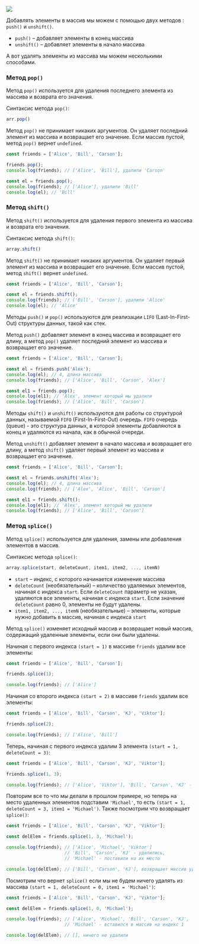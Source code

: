 ![](https://course-qa-basics.s3.us-west-1.amazonaws.com/girl-delete.png)

Добавлять элементы в массив мы можем с помощью двух методов : `push()` и `unshift()`.

* `push()` – добавляет элементы в конец массива
* `unshift()` – добавляет элементы в начало массива

А вот удалять элементы из массива мы можем несколькими способами.

### Метод `pop()`

Метод `pop()` используется для удаления последнего элемента из массива и возврата его значения.

Синтаксис метода `pop()`:

```javascript
arr.pop()
```

Метод `pop()` не принимает никаких аргументов. Он удаляет последний элемент из массива и возвращает его значение. Если массив пустой, метод `pop()` вернет `undefined`.

```javascript
const friends = ['Alice', 'Bill', 'Carson'];

friends.pop();
console.log(friends); // ['Alice', 'Bill'], удалили 'Carson'

const el = friends.pop();
console.log(friends); // ['Alice'], удалили 'Bill'
console.log(el); // 'Bill'
```

### Метод `shift()`

Метод `shift()` используется для удаления первого элемента из массива и возврата его значения.

Синтаксис метода `shift()`:

```javascript
array.shift()
```

Метод `shift()` не принимает никаких аргументов. Он удаляет первый элемент из массива и возвращает его значение. Если массив пустой, метод `shift()` вернет `undefined`.

```javascript
const friends = ['Alice', 'Bill', 'Carson'];

const el = friends.shift();
console.log(friends); // ['Bill', 'Carson'], удалили 'Alice'
console.log(el); // 'Alice'
```

Методы `push()` и `pop()` используются для реализации `LIFO` (Last-In-First-Out) структуры данных, такой как стек.

Метод `push()` добавляет элемент в конец массива и возвращает его длину, а метод `pop()` удаляет последний элемент из массива и возвращает его значение.

```javascript
const friends = ['Alice', 'Bill', 'Carson'];

const el = friends.push('Alex');
console.log(el); // 4, длина массива
console.log(friends); // ['Alice', 'Bill', 'Carson', 'Alex']

const el1 = friends.pop();
console.log(el1); // 'Alex', элемент который мы удалили
console.log(friends); // ['Alice', 'Bill', 'Carson']
```

Методы `shift()` и `unshift()` используются для работы со структурой данных, называемой `FIFO` (First-In-First-Out) очередь. `FIFO` очередь (queue) - это структура данных, в которой элементы добавляются в конец и удаляются из начала, как в обычной очереди.

Метод `unshift()` добавляет элемент в начало массива и возвращает его длину, а метод `shift()` удаляет первый элемент из массива и возвращает его значение.

```javascript
const friends = ['Alice', 'Bill', 'Carson'];

const el = friends.unshift('Alex');
console.log(el); // 4, длина массива
console.log(friends); // ['Alex', 'Alice', 'Bill', 'Carson']

const el1 = friends.shift();
console.log(el1); // 'Alex', элемент который мы удалили
console.log(friends); // ['Alice', 'Bill', 'Carson']
```

### Метод `splice()`

Метод `splice()` используется для удаления, замены или добавления элементов в массив.

Синтаксис метода `splice()`:

```javascript
array.splice(start, deleteCount, item1, item2, ..., itemN)
```

* `start` – индекс, с которого начинается изменение массива
* `deleteCount` (необязательный) – количество удаляемых элементов, начиная с индекса `start`. Если `deleteCount` параметр не указан, удаляются все элементы, начиная с индекса `start`. Если значение `deleteCount` равно 0, элементы не будут удалены.
* `item1, item2, ..., itemN` (необязательные) – элементы, которые нужно добавить в массив, начиная с индекса `start`

Метод `splice()` изменяет исходный массив и возвращает новый массив, содержащий удаленные элементы, если они были удалены.

Начиная с первого индекса `(start = 1)` в массиве `friends` удалим все элементы:

```javascript
const friends = ['Alice', 'Bill', 'Carson'];

friends.splice(1);

console.log(friends); // ['Alice']
```

Начиная со второго индекса `(start = 2)` в массиве `friends` удалим все элементы:

```javascript
const friends = ['Alice', 'Bill', 'Carson', 'KJ', 'Viktor'];

friends.splice(2);

console.log(friends); // ['Alice', 'Bill']
```

Теперь, начиная с первого индекса удалим 3 элемента `(start = 1, deleteCount = 3)`:

```javascript
const friends = ['Alice', 'Bill', 'Carson', 'KJ', 'Viktor'];

friends.splice(1, 3);

console.log(friends); // ['Alice', 'Viktor'], 'Bill', 'Carson', 'KJ' - удалились
```

Повторим все то что мы делали в прошлом примере, но теперь на место удаленных элементов подставим `'Michael'`, то есть `(start = 1, deleteCount = 3, item1 = 'Michael')`. Также посмотрим что возвращает `splice()`:

```javascript
const friends = ['Alice', 'Bill', 'Carson', 'KJ', 'Viktor'];

const delElem = friends.splice(1, 3, 'Michael');

console.log(friends); // ['Alice', 'Michael', 'Viktor']
                      // 'Bill', 'Carson', 'KJ' - удалились, 
                      // 'Michael' - поставили на их место

console.log(delElem); // ['Bill', 'Carson', 'KJ'], возвращает массив удаленных элементов
```

Посмотрим что вернет `splice()` если мы не будем ничего удалять из массива `(start = 1, deleteCount = 0, item1 = 'Michael')`:

```javascript
const friends = ['Alice', 'Bill', 'Carson', 'KJ', 'Viktor'];

const delElem = friends.splice(1, 0, 'Michael');

console.log(friends); // ['Alice', 'Michael', 'Bill', 'Carson', 'KJ', 'Viktor']
                      // 'Michael' - вставился в массив на индекс 1

console.log(delElem); // [], ничего не удалили
```
